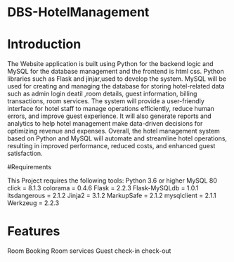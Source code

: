 # DBS-HotelManagement
# Introduction

The Website application is built using Python for the backend logic and MySQL for the database management and the frontend is html css. Python libraries such as Flask and jinjar,used to develop the system. MySQL will be used for creating and managing the database for storing hotel-related data such as  admin login deatil ,room details, guest information, billing transactions, room services.
The system will provide a user-friendly interface for hotel staff to manage operations efficiently, reduce human errors, and improve guest experience. It will also generate reports and analytics to help hotel management make data-driven decisions for optimizing revenue and expenses.
Overall, the hotel management system based on Python and MySQL will automate and streamline hotel operations, resulting in improved performance, reduced costs, and enhanced guest satisfaction.

#Requirements

This Project requires the following tools:
Python 3.6 or higher
MySQL 80
click = 8.1.3
colorama = 0.4.6
Flask = 2.2.3
Flask-MySQLdb = 1.0.1
itsdangerous = 2.1.2
Jinja2 = 3.1.2
MarkupSafe = 2.1.2
mysqlclient = 2.1.1
Werkzeug = 2.2.3

# Features
Room Booking
Room services
Guest check-in check-out


